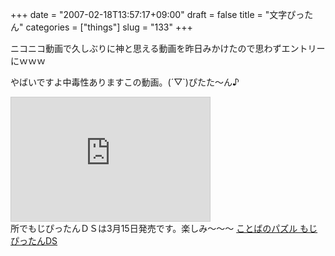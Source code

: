 +++
date = "2007-02-18T13:57:17+09:00"
draft = false
title = "文字ぴったん"
categories = ["things"]
slug = "133"
+++

ニコニコ動画で久しぶりに神と思える動画を昨日みかけたので思わずエントリーにｗｗｗ

やばいですよ中毒性ありますこの動画。(´▽`)ぴたた～ん♪
<div style="border: 1px solid #cccccc; width: 318px"><iframe width="100%" scrolling="no" height="198" frameborder="0" src="http://www.nicovideo.jp/thumb?v=am147275">&lt;p style="font-size:12px; padding:4px;"&gt;iframe対応ブラウザでご覧下さい。&lt;/p&gt;</iframe></div>
所でもじぴったんＤＳは3月15日発売です。楽しみ～～～
<a title="View product details at Amazon" href="http://www.amazon.co.jp/gp/redirect.html%3FASIN=B000MQUYI0%26tag=kerurudigit-22%26lcode=xm2%26cID=2025%26ccmID=165953%26location=/o/ASIN/B000MQUYI0%253FSubscriptionId=0W2M95T4BBVMQ3F671G2">ことばのパズル もじぴったんDS</a>
